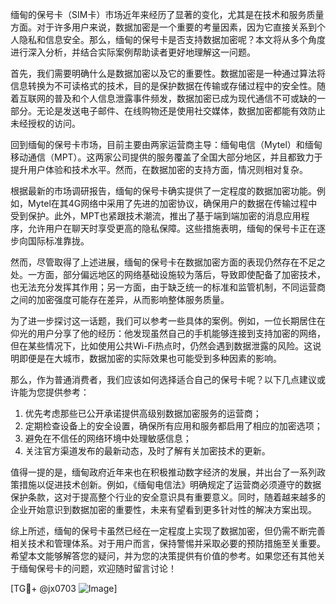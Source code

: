 缅甸的保号卡（SIM卡）市场近年来经历了显著的变化，尤其是在技术和服务质量方面。对于许多用户来说，数据加密是一个重要的考量因素，因为它直接关系到个人隐私和信息安全。那么，缅甸的保号卡是否支持数据加密呢？本文将从多个角度进行深入分析，并结合实际案例帮助读者更好地理解这一问题。

首先，我们需要明确什么是数据加密以及它的重要性。数据加密是一种通过算法将信息转换为不可读格式的技术，目的是保护数据在传输或存储过程中的安全性。随着互联网的普及和个人信息泄露事件频发，数据加密已成为现代通信不可或缺的一部分。无论是发送电子邮件、在线购物还是使用社交媒体，数据加密都能有效防止未经授权的访问。

回到缅甸的保号卡市场，目前主要由两家运营商主导：缅甸电信（Mytel）和缅甸移动通信（MPT）。这两家公司提供的服务覆盖了全国大部分地区，并且都致力于提升用户体验和技术水平。然而，在数据加密的支持方面，情况则相对复杂。

根据最新的市场调研报告，缅甸的保号卡确实提供了一定程度的数据加密功能。例如，Mytel在其4G网络中采用了先进的加密协议，确保用户的数据在传输过程中受到保护。此外，MPT也紧跟技术潮流，推出了基于端到端加密的消息应用程序，允许用户在聊天时享受更高的隐私保障。这些措施表明，缅甸的保号卡正在逐步向国际标准靠拢。

然而，尽管取得了上述进展，缅甸的保号卡在数据加密方面的表现仍然存在不足之处。一方面，部分偏远地区的网络基础设施较为落后，导致即使配备了加密技术，也无法充分发挥其作用；另一方面，由于缺乏统一的标准和监管机制，不同运营商之间的加密强度可能存在差异，从而影响整体服务质量。

为了进一步探讨这一话题，我们可以参考一些具体的案例。例如，一位长期居住在仰光的用户分享了他的经历：他发现虽然自己的手机能够连接到支持加密的网络，但在某些情况下，比如使用公共Wi-Fi热点时，仍然会遇到数据泄露的风险。这说明即便是在大城市，数据加密的实际效果也可能受到多种因素的影响。

那么，作为普通消费者，我们应该如何选择适合自己的保号卡呢？以下几点建议或许能为您提供参考：

1. 优先考虑那些已公开承诺提供高级别数据加密服务的运营商；
2. 定期检查设备上的安全设置，确保所有应用和服务都启用了相应的加密选项；
3. 避免在不信任的网络环境中处理敏感信息；
4. 关注官方渠道发布的最新动态，及时了解有关加密技术的更新。

值得一提的是，缅甸政府近年来也在积极推动数字经济的发展，并出台了一系列政策措施以促进技术创新。例如，《缅甸电信法》明确规定了运营商必须遵守的数据保护条款，这对于提高整个行业的安全意识具有重要意义。同时，随着越来越多的企业开始意识到数据加密的重要性，未来有望看到更多针对性的解决方案出现。

综上所述，缅甸的保号卡虽然已经在一定程度上实现了数据加密，但仍需不断完善相关技术和管理体系。对于用户而言，保持警惕并采取必要的预防措施至关重要。希望本文能够解答您的疑问，并为您的决策提供有价值的参考。如果您还有其他关于缅甸保号卡的问题，欢迎随时留言讨论！

[TG💪+ @jx0703 ![Image](https://github.com/user-attachments/assets/dbca1d08-cadb-493c-b0ec-ad6f7a83f270)]
